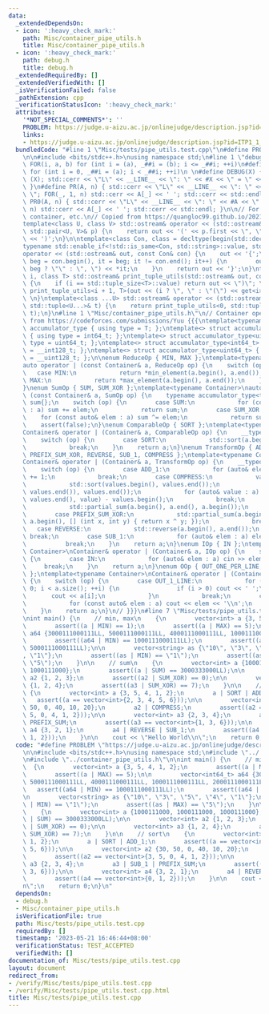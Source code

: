 ```yaml
---
data:
  _extendedDependsOn:
  - icon: ':heavy_check_mark:'
    path: Misc/container_pipe_utils.h
    title: Misc/container_pipe_utils.h
  - icon: ':heavy_check_mark:'
    path: debug.h
    title: debug.h
  _extendedRequiredBy: []
  _extendedVerifiedWith: []
  _isVerificationFailed: false
  _pathExtension: cpp
  _verificationStatusIcon: ':heavy_check_mark:'
  attributes:
    '*NOT_SPECIAL_COMMENTS*': ''
    PROBLEM: https://judge.u-aizu.ac.jp/onlinejudge/description.jsp?id=ITP1_1_A
    links:
    - https://judge.u-aizu.ac.jp/onlinejudge/description.jsp?id=ITP1_1_A
  bundledCode: "#line 1 \"Misc/tests/pipe_utils.test.cpp\"\n#define PROBLEM \"https://judge.u-aizu.ac.jp/onlinejudge/description.jsp?id=ITP1_1_A\"\
    \n\n#include <bits/stdc++.h>\nusing namespace std;\n#line 1 \"debug.h\"\n#define\
    \ FOR(i, a, b) for (int i = (a), _##i = (b); i <= _##i; ++i)\n#define REP(i, a)\
    \ for (int i = 0, _##i = (a); i < _##i; ++i)\n \n#define DEBUG(X) { auto _X =\
    \ (X); std::cerr << \"L\" << __LINE__ << \": \" << #X << \" = \" << (_X) << std::endl;\
    \ }\n#define PR(A, n) { std::cerr << \"L\" << __LINE__ << \": \" << #A << \" =\
    \ \"; FOR(_, 1, n) std::cerr << A[_] << ' '; std::cerr << std::endl; }\n#define\
    \ PR0(A, n) { std::cerr << \"L\" << __LINE__ << \": \" << #A << \" = \"; REP(_,\
    \ n) std::cerr << A[_] << ' '; std::cerr << std::endl; }\n\n// For printing std::pair,\
    \ container, etc.\n// Copied from https://quangloc99.github.io/2021/07/30/my-CP-debugging-template.html\n\
    template<class U, class V> std::ostream& operator << (std::ostream& out, const\
    \ std::pair<U, V>& p) {\n    return out << '(' << p.first << \", \" << p.second\
    \ << ')';\n}\n\ntemplate<class Con, class = decltype(begin(std::declval<Con>()))>\n\
    typename std::enable_if<!std::is_same<Con, std::string>::value, std::ostream&>::type\n\
    operator << (std::ostream& out, const Con& con) {\n    out << '{';\n    for (auto\
    \ beg = con.begin(), it = beg; it != con.end(); it++) {\n        out << (it ==\
    \ beg ? \"\" : \", \") << *it;\n    }\n    return out << '}';\n}\ntemplate<size_t\
    \ i, class T> std::ostream& print_tuple_utils(std::ostream& out, const T& tup)\
    \ {\n    if (i == std::tuple_size<T>::value) return out << \")\"; \n    else return\
    \ print_tuple_utils<i + 1, T>(out << (i ? \", \" : \"(\") << get<i>(tup), tup);\
    \ \n}\ntemplate<class ...U> std::ostream& operator << (std::ostream& out, const\
    \ std::tuple<U...>& t) {\n    return print_tuple_utils<0, std::tuple<U...>>(out,\
    \ t);\n}\n#line 1 \"Misc/container_pipe_utils.h\"\n// Container operations, idea\
    \ from https://codeforces.com/submissions/Yuu {{{\ntemplate<typename T> struct\
    \ accumulator_type { using type = T; };\ntemplate<> struct accumulator_type<int32_t>\
    \ { using type = int64_t; };\ntemplate<> struct accumulator_type<uint32_t> { using\
    \ type = uint64_t; };\ntemplate<> struct accumulator_type<int64_t> { using type\
    \ = __int128_t; };\ntemplate<> struct accumulator_type<uint64_t> { using type\
    \ = __uint128_t; };\n\nenum ReduceOp { MIN, MAX };\ntemplate<typename Container>\n\
    auto operator | (const Container& a, ReduceOp op) {\n    switch (op) {\n     \
    \   case MIN:\n            return *min_element(a.begin(), a.end());\n        case\
    \ MAX:\n            return *max_element(a.begin(), a.end());\n    }\n    assert(false);\n\
    }\nenum SumOp { SUM, SUM_XOR };\ntemplate<typename Container>\nauto operator |\
    \ (const Container& a, SumOp op) {\n    typename accumulator_type<typename Container::value_type>::type\
    \ sum{};\n    switch (op) {\n        case SUM:\n            for (const auto& elem\
    \ : a) sum += elem;\n            return sum;\n        case SUM_XOR:\n        \
    \    for (const auto& elem : a) sum ^= elem;\n            return sum;\n    }\n\
    \    assert(false);\n}\nenum ComparableOp { SORT };\ntemplate<typename Container>\n\
    Container& operator | (Container& a, ComparableOp op) {\n    __typeof(a) values;\n\
    \    switch (op) {\n        case SORT:\n            std::sort(a.begin(), a.end());\n\
    \            break;\n    }\n    return a;\n}\nenum TransformOp { ADD_1, PREFIX_SUM,\
    \ PREFIX_SUM_XOR, REVERSE, SUB_1, COMPRESS };\ntemplate<typename Container>\n\
    Container& operator | (Container& a, TransformOp op) {\n    __typeof(a) values;\n\
    \    switch (op) {\n        case ADD_1:\n            for (auto& elem : a) elem\
    \ += 1;\n            break;\n        case COMPRESS:\n            values = a;\n\
    \            std::sort(values.begin(), values.end());\n            values.erase(std::unique(values.begin(),\
    \ values.end()), values.end());\n            for (auto& value : a) value = std::lower_bound(values.begin(),\
    \ values.end(), value) - values.begin();\n            break;\n        case PREFIX_SUM:\n\
    \            std::partial_sum(a.begin(), a.end(), a.begin());\n            break;\n\
    \        case PREFIX_SUM_XOR:\n            std::partial_sum(a.begin(), a.end(),\
    \ a.begin(), [] (int x, int y) { return x ^ y; });\n            break;\n     \
    \   case REVERSE:\n            std::reverse(a.begin(), a.end());\n           \
    \ break;\n        case SUB_1:\n            for (auto& elem : a) elem -= 1;\n \
    \           break;\n    }\n    return a;\n}\nenum IOp { IN };\ntemplate<typename\
    \ Container>\nContainer& operator | (Container& a, IOp op) {\n    switch (op)\
    \ {\n        case IN:\n            for (auto& elem : a) cin >> elem;\n       \
    \     break;\n    }\n    return a;\n}\nenum OOp { OUT_ONE_PER_LINE, OUT_1_LINE\
    \ };\ntemplate<typename Container>\nContainer& operator | (Container& a, OOp op)\
    \ {\n    switch (op) {\n        case OUT_1_LINE:\n            for (size_t i =\
    \ 0; i < a.size(); ++i) {\n                if (i > 0) cout << ' ';\n         \
    \       cout << a[i];\n            }\n            break;\n        case OUT_ONE_PER_LINE:\n\
    \            for (const auto& elem : a) cout << elem << '\\n';\n            break;\n\
    \    }\n    return a;\n}\n// }}}\n#line 7 \"Misc/tests/pipe_utils.test.cpp\"\n\
    \nint main() {\n    // min, max\n    {\n        vector<int> a {3, 5, 4, 1, 2};\n\
    \        assert((a | MIN) == 1);\n        assert((a | MAX) == 5);\n\n        vector<int64_t>\
    \ a64 {3000111000111LL, 5000111000111LL, 4000111000111LL, 1000111000111LL, 2000111000111LL};\n\
    \        assert((a64 | MIN) == 1000111000111LL);\n        assert((a64 | MAX) ==\
    \ 5000111000111LL);\n\n        vector<string> as {\"10\", \"3\", \"5\", \"4\"\
    , \"1\"};\n        assert((as | MIN) == \"1\");\n        assert((as | MAX) ==\
    \ \"5\");\n    }\n\n    // sum\n    {\n        vector<int> a {1000111000, 1000111000,\
    \ 1000111000};\n        assert((a | SUM) == 3000333000LL);\n\n        vector<int>\
    \ a2 {1, 2, 3};\n        assert((a2 | SUM_XOR) == 0);\n\n        vector<int> a3\
    \ {1, 2, 4};\n        assert((a3 | SUM_XOR) == 7);\n    }\n\n    // sort\n   \
    \ {\n        vector<int> a {3, 5, 4, 1, 2};\n        a | SORT | ADD_1;\n     \
    \   assert((a == vector<int>{2, 3, 4, 5, 6}));\n\n        vector<int> a2 {30,\
    \ 50, 0, 40, 10, 20};\n        a2 | COMPRESS;\n        assert((a2 == vector<int>{3,\
    \ 5, 0, 4, 1, 2}));\n\n        vector<int> a3 {2, 3, 4};\n        a3 | SUB_1 |\
    \ PREFIX_SUM;\n        assert((a3 == vector<int>{1, 3, 6}));\n\n        vector<int>\
    \ a4 {3, 2, 1};\n        a4 | REVERSE | SUB_1;\n        assert((a4 == vector<int>{0,\
    \ 1, 2}));\n    }\n\n    cout << \"Hello World\\n\";\n    return 0;\n}\n"
  code: "#define PROBLEM \"https://judge.u-aizu.ac.jp/onlinejudge/description.jsp?id=ITP1_1_A\"\
    \n\n#include <bits/stdc++.h>\nusing namespace std;\n#include \"../../debug.h\"\
    \n#include \"../container_pipe_utils.h\"\n\nint main() {\n    // min, max\n  \
    \  {\n        vector<int> a {3, 5, 4, 1, 2};\n        assert((a | MIN) == 1);\n\
    \        assert((a | MAX) == 5);\n\n        vector<int64_t> a64 {3000111000111LL,\
    \ 5000111000111LL, 4000111000111LL, 1000111000111LL, 2000111000111LL};\n     \
    \   assert((a64 | MIN) == 1000111000111LL);\n        assert((a64 | MAX) == 5000111000111LL);\n\
    \n        vector<string> as {\"10\", \"3\", \"5\", \"4\", \"1\"};\n        assert((as\
    \ | MIN) == \"1\");\n        assert((as | MAX) == \"5\");\n    }\n\n    // sum\n\
    \    {\n        vector<int> a {1000111000, 1000111000, 1000111000};\n        assert((a\
    \ | SUM) == 3000333000LL);\n\n        vector<int> a2 {1, 2, 3};\n        assert((a2\
    \ | SUM_XOR) == 0);\n\n        vector<int> a3 {1, 2, 4};\n        assert((a3 |\
    \ SUM_XOR) == 7);\n    }\n\n    // sort\n    {\n        vector<int> a {3, 5, 4,\
    \ 1, 2};\n        a | SORT | ADD_1;\n        assert((a == vector<int>{2, 3, 4,\
    \ 5, 6}));\n\n        vector<int> a2 {30, 50, 0, 40, 10, 20};\n        a2 | COMPRESS;\n\
    \        assert((a2 == vector<int>{3, 5, 0, 4, 1, 2}));\n\n        vector<int>\
    \ a3 {2, 3, 4};\n        a3 | SUB_1 | PREFIX_SUM;\n        assert((a3 == vector<int>{1,\
    \ 3, 6}));\n\n        vector<int> a4 {3, 2, 1};\n        a4 | REVERSE | SUB_1;\n\
    \        assert((a4 == vector<int>{0, 1, 2}));\n    }\n\n    cout << \"Hello World\\\
    n\";\n    return 0;\n}\n"
  dependsOn:
  - debug.h
  - Misc/container_pipe_utils.h
  isVerificationFile: true
  path: Misc/tests/pipe_utils.test.cpp
  requiredBy: []
  timestamp: '2023-05-21 16:46:44+08:00'
  verificationStatus: TEST_ACCEPTED
  verifiedWith: []
documentation_of: Misc/tests/pipe_utils.test.cpp
layout: document
redirect_from:
- /verify/Misc/tests/pipe_utils.test.cpp
- /verify/Misc/tests/pipe_utils.test.cpp.html
title: Misc/tests/pipe_utils.test.cpp
---
```

